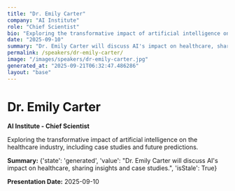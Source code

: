 ```yaml
---
title: "Dr. Emily Carter"
company: "AI Institute"
role: "Chief Scientist"
bio: "Exploring the transformative impact of artificial intelligence on the healthcare industry, including case studies and future predictions."
date: "2025-09-10"
summary: "Dr. Emily Carter will discuss AI's impact on healthcare, sharing insights and case studies."
permalink: /speakers/dr-emily-carter/
image: "/images/speakers/dr-emily-carter.jpg"
generated_at: "2025-09-21T06:32:47.486286"
layout: "base"
---
```


# Dr. Emily Carter

**AI Institute - Chief Scientist**

Exploring the transformative impact of artificial intelligence on the healthcare industry, including case studies and future predictions.

**Summary:** {'state': 'generated', 'value': "Dr. Emily Carter will discuss AI's impact on healthcare, sharing insights and case studies.", 'isStale': True}

**Presentation Date:** 2025-09-10

